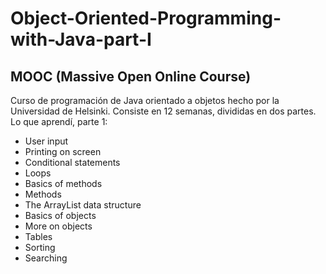 # Object-Oriented-Programming-with-Java-part-I
MOOC (Massive Open Online Course)
--
Curso de programación de Java orientado a objetos hecho por la Universidad de Helsinki.
Consiste en 12 semanas, divididas en dos partes.
Lo que aprendí, parte 1:
- User input
- Printing on screen
- Conditional statements
- Loops
- Basics of methods
- Methods
- The ArrayList data structure
- Basics of objects
- More on objects
- Tables
- Sorting
- Searching

